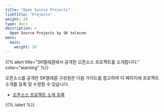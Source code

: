 ```yaml
---
title: "Open Source Projects"
linkTitle: "Projects"
weight: 20
type: docs
description: >
  Open Source Projects by SK telecom 
menu:
  main:
    weight: 20
---
```


{{% alert title="SK텔레콤에서 공개한 오픈소스 프로젝트를 소개합니다." color="warning" %}}

오픈소스를 공개한 SK텔레콤 구성원은 다음 가이드를 참고하여 이 페이지에 프로젝트 소개를 등록 및 수정할 수 있습니다. 

* [오픈소스 프로젝트 소개 등록](https://github.com/sktelecom/sktelecom.github.io/blob/master/docs/project.md)

{{% /alert %}}